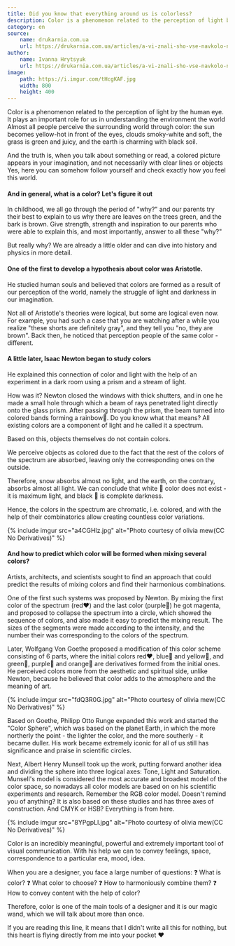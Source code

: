 ```yaml
---
title: Did you know that everything around us is colorless?
description: Color is a phenomenon related to the perception of light by the human eye. It plays an important role for us in understanding the world around us.
category: en
source:
    name: drukarnia.com.ua
    url: https://drukarnia.com.ua/articles/a-vi-znali-sho-vse-navkolo-nas-bezbarvne-SPMHa
author:
    name: Ivanna Hrytsyuk
    url: https://drukarnia.com.ua/articles/a-vi-znali-sho-vse-navkolo-nas-bezbarvne-SPMHa
image:
    path: https://i.imgur.com/tHcgKAF.jpg
    width: 800
    height: 400
---
```


Color is a phenomenon related to the perception of light by the human eye. It plays an important role for us in understanding 
the environment the world Almost all people perceive the surrounding world through color: the sun becomes yellow-hot in 
front of the eyes, clouds smoky-white and soft, the grass is green and juicy, and the earth is charming with black soil.

And the truth is, when you talk about something or read, a colored picture appears in your imagination, and not necessarily 
with clear lines or objects Yes, here you can somehow follow yourself and check exactly how you feel this world.

#### And in general, what is a color? Let's figure it out

In childhood, we all go through the period of "why?" and our parents try their best to explain to us why there are leaves 
on the trees green, and the bark is brown. Give strength, strength and inspiration to our parents who were able to explain 
this, and most importantly, answer to all these "why?"

But really why? We are already a little older and can dive into history and physics in more detail.

#### One of the first to develop a hypothesis about color was Aristotle.

He studied human souls and believed that colors are formed as a result of our perception of the world, namely the struggle 
of light and darkness in our imagination.

Not all of Aristotle's theories were logical, but some are logical even now. For example, you had such a case that you are 
watching after a while you realize "these shorts are definitely gray", and they tell you "no, they are brown". Back then, 
he noticed that perception people of the same color - different.

#### A little later, Isaac Newton began to study colors

He explained this connection of color and light with the help of an experiment in a dark room using a prism and a stream 
of light.

How was it? Newton closed the windows with thick shutters, and in one he made a small hole through which a beam of rays 
penetrated light directly onto the glass prism. After passing through the prism, the beam turned into colored bands forming 
a rainbow🌈. Do you know what that means? All existing colors are a component of light and he called it a spectrum.

Based on this, objects themselves do not contain colors.

We perceive objects as colored due to the fact that the rest of the colors of the spectrum are absorbed, leaving only the 
corresponding ones on the outside.

Therefore, snow absorbs almost no light, and the earth, on the contrary, absorbs almost all light. We can conclude that 
white 🤍 color does not exist - it is maximum light, and black 🖤 is complete darkness.

Hence, the colors in the spectrum are chromatic, i.e. colored, and with the help of their combinatorics allow creating
countless color variations.

{% include imgur src="a4CGHlz.jpg" alt="Photo courtesy of olivia mew(CC No Derivatives)" %}

#### And how to predict which color will be formed when mixing several colors?

Artists, architects, and scientists sought to find an approach that could predict the results of mixing colors and find
their harmonious combinations.

One of the first such systems was proposed by Newton. By mixing the first color of the spectrum (red❤️) and the last color
(purple💜) he got magenta, and proposed to collapse the spectrum into a circle, which showed the sequence of colors, and
also made it easy to predict the mixing result. The sizes of the segments were made according to the intensity, and the 
number their was corresponding to the colors of the spectrum.

Later, Wolfgang Von Goethe proposed a modification of this color scheme consisting of 6 parts, where the initial colors
red❤️, blue💙 and yellow💛, and green💚, purple💜 and orange🧡 are derivatives formed from the initial ones.
He perceived colors more from the aesthetic and spiritual side, unlike Newton, because he believed that color adds to the 
atmosphere and the meaning of art.

{% include imgur src="fdQ3R0G.jpg" alt="Photo courtesy of olivia mew(CC No Derivatives)" %}

Based on Goethe, Philipp Otto Runge expanded this work and started the "Color Sphere", which was based on the planet Earth,
in which the more northerly the point - the lighter the color, and the more southerly - it became duller. His work became 
extremely iconic ️for all of us still has significance and praise in scientific circles.

Next, Albert Henry Munsell took up the work, putting forward another idea and dividing the sphere into three logical axes: 
Tone, Light and Saturation. Munsell's model is considered the most accurate and broadest model of the color space, so 
nowadays all color models are based on on his scientific experiments and research. Remember the RGB color model. Doesn't 
remind you of anything? It is also based on these studies and has three axes of construction. And CMYK or HSB? Everything 
is from here.

{% include imgur src="8YPgpLl.jpg" alt="Photo courtesy of olivia mew(CC No Derivatives)" %}

Color is an incredibly meaningful, powerful and extremely important tool of visual communication. With his help we can
to convey feelings, space, correspondence to a particular era, mood, idea.

When you are a designer, you face a large number of questions:
❓ What is color?
❓ What color to choose?
❓ How to harmoniously combine them?
❓ How to convey content with the help of color?

Therefore, color is one of the main tools of a designer and it is our magic wand, which we will talk about more than once.

If you are reading this line, it means that I didn't write all this for nothing, but this heart is flying directly from 
me into your pocket ❤️